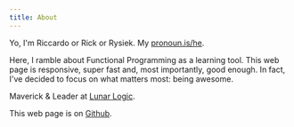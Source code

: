 ```yaml
---
title: About
---
```


<p>
  Yo, I'm Riccardo or Rick or Rysiek. My <a href="https://pronoun.is/he" target="_blank">pronoun.is/he</a>.
</p>

<p>
  Here, I ramble about Functional Programming as a learning tool.
  This web page is responsive, super fast and, most importantly, good enough.
  In fact, I've decided to focus on what matters most: being awesome.
</p>

<p>
  Maverick & Leader at <a href="https://lunarlogic.io/" target="_blank">Lunar Logic</a>.
</p>

<p>
  This web page is on <a href="https://github.com/3v0k4/contact-page" target="_blank">Github</a>.
</p>
